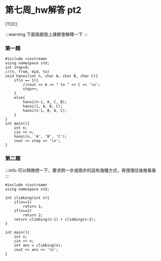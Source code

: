 # 第七周_hw解答 pt2
[TOC]

:::warning
下面兩題我上課都會解釋一下
:::
### 第一題
```cpp=
#include <iostream>
using namespace std;
int step=0;
//(n, from, mid, to)
void hanoi(int n, char A, char B, char C){
    if(n == 1){
        //cout << A << " to " << C << '\n';
        step++;
    }
    else{
        hanoi(n-1, A, C, B);
        hanoi(1, A, B, C);
        hanoi(n-1, B, A, C);
    }
}
int main(){
    int n;
    cin >> n;
    hanoi(n, 'A', 'B', 'C');
    cout << step << '\n';
}
```

### 第二題
:::info
可以稍微想一下，要求跨一步或兩步的話有幾種方式，再慢慢往後推看看
:::
```cpp=
#include <iostream>
using namespace std;

int climbing(int n){
    if(n==1)
        return 1;
    if(n==2)
        return 2;
    return climbing(n-1) + climbing(n-2);
}

int main(){
    int n;
    cin >> n;
    int ans = climbing(n);
    cout << ans << '\n';
}
```